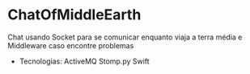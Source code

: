 # ChatOfMiddleEarth
Chat usando Socket para se comunicar enquanto viaja a terra média e Middleware caso encontre problemas

- Tecnologias:
ActiveMQ
Stomp.py
Swift


